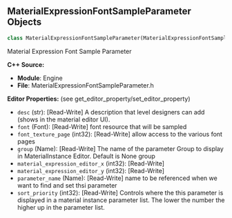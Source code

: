 ## MaterialExpressionFontSampleParameter Objects

```python
class MaterialExpressionFontSampleParameter(MaterialExpressionFontSample)
```

Material Expression Font Sample Parameter

**C++ Source:**

- **Module**: Engine
- **File**: MaterialExpressionFontSampleParameter.h

**Editor Properties:** (see get_editor_property/set_editor_property)

- ``desc`` (str):  [Read-Write] A description that level designers can add (shows in the material editor UI).
- ``font`` (Font):  [Read-Write] font resource that will be sampled
- ``font_texture_page`` (int32):  [Read-Write] allow access to the various font pages
- ``group`` (Name):  [Read-Write] The name of the parameter Group to display in MaterialInstance Editor. Default is None group
- ``material_expression_editor_x`` (int32):  [Read-Write]
- ``material_expression_editor_y`` (int32):  [Read-Write]
- ``parameter_name`` (Name):  [Read-Write] name to be referenced when we want to find and set thsi parameter
- ``sort_priority`` (int32):  [Read-Write] Controls where the this parameter is displayed in a material instance parameter list. The lower the number the higher up in the parameter list.

<a id="unreal.MaterialExpressionFontSignedDistance"></a>